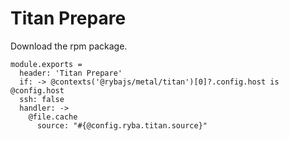
# Titan Prepare

Download the rpm package.

    module.exports =
      header: 'Titan Prepare'
      if: -> @contexts('@rybajs/metal/titan')[0]?.config.host is @config.host
      ssh: false
      handler: ->
        @file.cache
          source: "#{@config.ryba.titan.source}"
